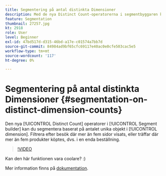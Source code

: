 ```yaml
---
title: Segmentering på antal distinkta Dimensioner
description: Med de nya Distinct Count-operatorerna i segmentbyggaren kan du segmentera baserat på antalet unika objekt i en dimension. Filtrera efter besök där mer än fem sidor visats, eller träffar där mer än fem produkter köptes, dvs. i en enda beställning.
feature: Segmentation
thumbnail: 27257.jpg
kt: 2918
role: User
level: Beginner
exl-id: 47bd517d-d315-46bd-a17e-c01574a7bb7d
source-git-commit: 84984ad9bf65cfc69117e40ac0e0cfe503cac5e5
workflow-type: tm+mt
source-wordcount: '117'
ht-degree: 0%

---
```


# Segmentering på antal distinkta Dimensioner {#segmentation-on-distinct-dimension-counts}

Den nya [!UICONTROL Distinct Count] operatorer i [!UICONTROL Segment builder] kan du segmentera baserat på antalet unika objekt i [!UICONTROL dimension]. Filtrera efter besök där mer än fem sidor visats, eller träffar där mer än fem produkter köptes, dvs. i en enda beställning.

>[!VIDEO](https://video.tv.adobe.com/v/27257/?quality=12&learn=on)

Kan den här funktionen vara coolare? :)

Mer information finns på [dokumentation](https://experienceleague.adobe.com/docs/analytics/components/segmentation/segment-reference/seg-operators.html?lang=en).
